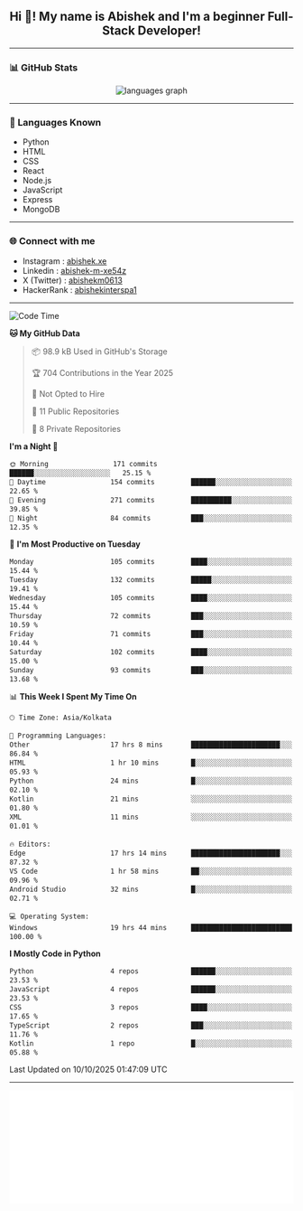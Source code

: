 <h2 align="center">Hi 👋! My name is <b>Abishek</b> and I'm a beginner Full-Stack Developer!</h2>

---

### 📊 GitHub Stats

<div align="center">
  <img src="https://github-readme-stats.vercel.app/api/top-langs/?username=Abishek-Web-Co&theme=react&show_icons=true&hide_border=true&layout=compact" height="150" alt="languages graph" />
</div>

---

### 🧠 Languages Known

- Python  
- HTML  
- CSS  
- React  
- Node.js  
- JavaScript
- Express
- MongoDB

---


### 🌐 Connect with me

- Instagram   : [abishek.xe](https://www.instagram.com/abishek.xe/)
- Linkedin    : [abishek-m-xe54z](https://www.linkedin.com/in/abishek-m-xe54z/)
- X (Twitter) : [abishekm0613](https://x.com/abishekm0613)
- HackerRank  : [abishekinterspa1](https://www.hackerrank.com/profile/abishekinterspa1)

---

<!--START_SECTION:waka-->
![Code Time](http://img.shields.io/badge/Code%20Time-274%20hrs%2020%20mins-blue)

**🐱 My GitHub Data** 

> 📦 98.9 kB Used in GitHub's Storage 
 > 
> 🏆 704 Contributions in the Year 2025
 > 
> 🚫 Not Opted to Hire
 > 
> 📜 11 Public Repositories 
 > 
> 🔑 8 Private Repositories 
 > 
**I'm a Night 🦉** 

```text
🌞 Morning                171 commits         ██████░░░░░░░░░░░░░░░░░░░   25.15 % 
🌆 Daytime                154 commits         ██████░░░░░░░░░░░░░░░░░░░   22.65 % 
🌃 Evening                271 commits         ██████████░░░░░░░░░░░░░░░   39.85 % 
🌙 Night                  84 commits          ███░░░░░░░░░░░░░░░░░░░░░░   12.35 % 
```
📅 **I'm Most Productive on Tuesday** 

```text
Monday                   105 commits         ████░░░░░░░░░░░░░░░░░░░░░   15.44 % 
Tuesday                  132 commits         █████░░░░░░░░░░░░░░░░░░░░   19.41 % 
Wednesday                105 commits         ████░░░░░░░░░░░░░░░░░░░░░   15.44 % 
Thursday                 72 commits          ███░░░░░░░░░░░░░░░░░░░░░░   10.59 % 
Friday                   71 commits          ███░░░░░░░░░░░░░░░░░░░░░░   10.44 % 
Saturday                 102 commits         ████░░░░░░░░░░░░░░░░░░░░░   15.00 % 
Sunday                   93 commits          ███░░░░░░░░░░░░░░░░░░░░░░   13.68 % 
```


📊 **This Week I Spent My Time On** 

```text
🕑︎ Time Zone: Asia/Kolkata

💬 Programming Languages: 
Other                    17 hrs 8 mins       ██████████████████████░░░   86.84 % 
HTML                     1 hr 10 mins        █░░░░░░░░░░░░░░░░░░░░░░░░   05.93 % 
Python                   24 mins             █░░░░░░░░░░░░░░░░░░░░░░░░   02.10 % 
Kotlin                   21 mins             ░░░░░░░░░░░░░░░░░░░░░░░░░   01.80 % 
XML                      11 mins             ░░░░░░░░░░░░░░░░░░░░░░░░░   01.01 % 

🔥 Editors: 
Edge                     17 hrs 14 mins      ██████████████████████░░░   87.32 % 
VS Code                  1 hr 58 mins        ██░░░░░░░░░░░░░░░░░░░░░░░   09.96 % 
Android Studio           32 mins             █░░░░░░░░░░░░░░░░░░░░░░░░   02.71 % 

💻 Operating System: 
Windows                  19 hrs 44 mins      █████████████████████████   100.00 % 
```

**I Mostly Code in Python** 

```text
Python                   4 repos             ██████░░░░░░░░░░░░░░░░░░░   23.53 % 
JavaScript               4 repos             ██████░░░░░░░░░░░░░░░░░░░   23.53 % 
CSS                      3 repos             ████░░░░░░░░░░░░░░░░░░░░░   17.65 % 
TypeScript               2 repos             ███░░░░░░░░░░░░░░░░░░░░░░   11.76 % 
Kotlin                   1 repo              █░░░░░░░░░░░░░░░░░░░░░░░░   05.88 % 
```




 Last Updated on 10/10/2025 01:47:09 UTC
<!--END_SECTION:waka-->

---

<div align="center">
  <a href="https://abish-file.web.app/" target="_blank" rel="noopener noreferrer"><img height="200" src="pic.png" alt="Profile Picture" /></a>
</div>

